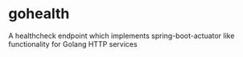 # gohealth
A healthcheck endpoint which implements spring-boot-actuator like functionality for Golang HTTP services
